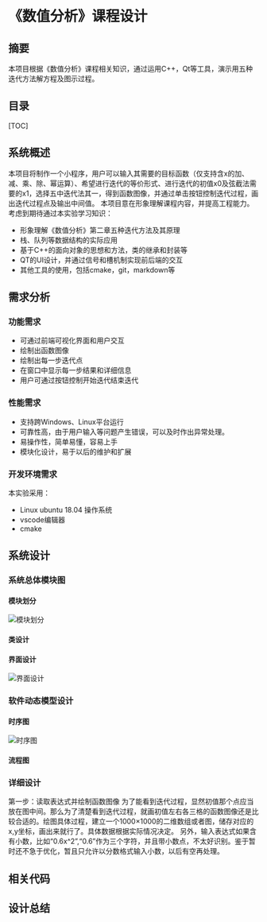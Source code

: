 <!--
 * @Author: Sun Yuxin
 * @Date: 2020-10-16 23:00:15
 * @LastEditTime: 2020-10-31 09:23:44
 * @LastEditors: Please set LastEditors
 * @Description: In User Settings Edit
 * @FilePath: /numerical_analysis_iterator/README.md
-->
# 《数值分析》课程设计
## 摘要
本项目根据《数值分析》课程相关知识，通过运用C++，Qt等工具，演示用五种迭代方法解方程及图示过程。
## 目录
[TOC]
## 系统概述
本项目将制作一个小程序，用户可以输入其需要的目标函数（仅支持含x的加、减、乘、除、幂运算）、希望进行迭代的等价形式、进行迭代的初值x0及弦截法需要的x1，选择五中迭代法其一，得到函数图像，并通过单击按钮控制迭代过程，画出迭代过程点及输出中间值。
本项目意在形象理解课程内容，并提高工程能力。考虑到期待通过本实验学习知识：
* 形象理解《数值分析》第二章五种迭代方法及其原理
* 栈、队列等数据结构的实际应用
* 基于C++的面向对象的思想和方法，类的继承和封装等
* QT的UI设计，并通过信号和槽机制实现前后端的交互
* 其他工具的使用，包括cmake，git，markdown等
## 需求分析
### 功能需求
* 可通过前端可视化界面和用户交互
* 绘制出函数图像
* 绘制出每一步迭代点
* 在窗口中显示每一步结果和详细信息
* 用户可通过按钮控制开始迭代结束迭代
### 性能需求
* 支持跨Windows、Linux平台运行
* 可靠性高，由于用户输入等问题产生错误，可以及时作出异常处理。
* 易操作性，简单易懂，容易上手
* 模块化设计，易于以后的维护和扩展
### 开发环境需求
本实验采用：
* Linux ubuntu 18.04 操作系统
* vscode编辑器
* cmake
## 系统设计
### 系统总体模块图
#### 模块划分
![模块划分](https://github.com/fighterkaka22/numerical_analysis_iterator/blob/main/pictures/%E6%A8%A1%E5%9D%97%E5%88%92%E5%88%86.png?raw=true)
#### 类设计
#### 界面设计
![界面设计](https://raw.githubusercontent.com/fighterkaka22/numerical_analysis_iterator/main/pictures/%E7%95%8C%E9%9D%A2%E8%AE%BE%E8%AE%A1.png)
### 软件动态模型设计
#### 时序图
![时序图](https://github.com/fighterkaka22/numerical_analysis_iterator/blob/main/pictures/%E6%97%B6%E5%BA%8F%E5%9B%BE.png?raw=true)
#### 流程图
### 详细设计
第一步：读取表达式并绘制函数图像
为了能看到迭代过程，显然初值那个点应当放在图中间。那么为了清楚看到迭代过程，就画初值左右各三格的函数图像还是比较合适的。绘图具体过程，建立一个1000×1000的二维数组或者图，储存对应的x,y坐标，画出来就行了。具体数据根据实际情况决定。
另外，输入表达式如果含有小数，比如“0.6x^2”,“0.6”作为三个字符，并且带小数点，不太好识别。鉴于暂时还不急于优化，暂且只允许以分数格式输入小数，以后有空再处理。
## 相关代码
## 设计总结

